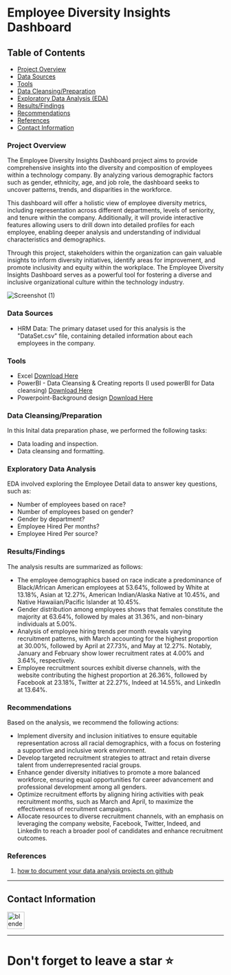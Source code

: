 # Employee Diversity Insights Dashboard
 
## Table of Contents

- [Project Overview](#project-overview)
- [Data Sources](#data-sources)
- [Tools](#tools)
- [Data Cleansing/Preparation](#data-cleansingpreparation)
- [Exploratory Data Analysis (EDA)](#exploratory-data-analysis)
- [Results/Findings](#resultsfindings)
- [Recommendations](#recommendations)
- [References](#references)
- [Contact Information](#contact-information)

  
### Project Overview
The Employee Diversity Insights Dashboard project aims to provide comprehensive insights into the diversity and composition of employees within a technology company. By analyzing various demographic factors such as gender, ethnicity, age, and job role, the dashboard seeks to uncover patterns, trends, and disparities in the workforce.

This dashboard will offer a holistic view of employee diversity metrics, including representation across different departments, levels of seniority, and tenure within the company. Additionally, it will provide interactive features allowing users to drill down into detailed profiles for each employee, enabling deeper analysis and understanding of individual characteristics and demographics.

Through this project, stakeholders within the organization can gain valuable insights to inform diversity initiatives, identify areas for improvement, and promote inclusivity and equity within the workplace. The Employee Diversity Insights Dashboard serves as a powerful tool for fostering a diverse and inclusive organizational culture within the technology industry.

![Screenshot (1)](https://github.com/codeWithPatricia/Projects/assets/33192304/f6641d7e-2efa-4c00-8931-653722489ce4)

### Data Sources
- HRM Data: The primary dataset used for this analysis is the "DataSet.csv" file, containing detailed information about each employees in the company.

### Tools
- Excel [Download Here](https://www.microsoft.com/en-us/microsoft-365/previous-versions/microsoft-excel-2013)
- PowerBI - Data Cleansing & Creating reports (I used powerBI for Data cleansing) [Download Here](https://powerbi.microsoft.com/en-us/downloads/)
- Powerpoint-Background design [Download Here](https://www.microsoft.com/en/microsoft-365/powerpoint?market=af)

### Data Cleansing/Preparation
In this Inital data preparation phase, we performed the following tasks:
- Data loading and inspection.
- Data cleansing and formatting.

### Exploratory Data Analysis
EDA involved exploring the Employee Detail data to answer key questions, such as:
- Number of employees based on race?
- Number of employees based on gender?
- Gender by department?
- Employee Hired Per months?
- Employee Hired Per source?

### Results/Findings
The analysis results are summarized as follows:
- The employee demographics based on race indicate a predominance of Black/African American employees at 53.64%, followed by White at 13.18%, Asian at 12.27%, American Indian/Alaska Native at 10.45%, and Native Hawaiian/Pacific Islander at 10.45%.
- Gender distribution among employees shows that females constitute the majority at 63.64%, followed by males at 31.36%, and non-binary individuals at 5.00%.
- Analysis of employee hiring trends per month reveals varying recruitment patterns, with March accounting for the highest proportion at 30.00%, followed by April at 27.73%, and May at 12.27%. Notably, January and February show lower recruitment rates at 4.00% and 3.64%, respectively.
- Employee recruitment sources exhibit diverse channels, with the website contributing the highest proportion at 26.36%, followed by Facebook at 23.18%, Twitter at 22.27%, Indeed at 14.55%, and LinkedIn at 13.64%.

### Recommendations
Based on the analysis, we recommend the following actions:
- Implement diversity and inclusion initiatives to ensure equitable representation across all racial demographics, with a focus on fostering a supportive and inclusive work environment.
- Develop targeted recruitment strategies to attract and retain diverse talent from underrepresented racial groups.
- Enhance gender diversity initiatives to promote a more balanced workforce, ensuring equal opportunities for career advancement and professional development among all genders.
- Optimize recruitment efforts by aligning hiring activities with peak recruitment months, such as March and April, to maximize the effectiveness of recruitment campaigns.
- Allocate resources to diverse recruitment channels, with an emphasis on leveraging the company website, Facebook, Twitter, Indeed, and LinkedIn to reach a broader pool of candidates and enhance recruitment outcomes.

### References
1. [how to document your data analysis projects on github](https://herdataproject.com/how-to-document-your-data-analysis-projects-on-github/)

---
## Contact Information
<a href="mailto:iheonyekachukwu@gmail.com" target="blank" rel="noreferrer"> <img src="https://www.vectorlogo.zone/logos/gmail/gmail-icon.svg" alt="blender" width="40" height="40"/> </a> 

---
# Don't forget to leave a star ⭐️
